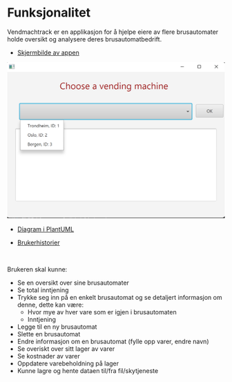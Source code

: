 # Funksjonalitet

Vendmachtrack er en applikasjon for å hjelpe eiere av flere brusautomater holde oversikt og analysere deres brusautomatbedrift.

- [Skjermbilde av appen](../docs/release1/skjermbildeApp.png) 

![Alt text](../docs/release1/skjermbildeApp.png)


- [Diagram i PlantUML](../docs/diagrams/ClassDiagram.wsd)

- [Brukerhistorier](../docs/Brukerhistorier.md)

<br>

Brukeren skal kunne:

- Se en oversikt over sine brusautomater
- Se total inntjening
- Trykke seg inn på en enkelt brusautomat og se detaljert informasjon om denne, dette kan være:
  - Hvor mye av hver vare som er igjen i brusautomaten
  - Inntjening
- Legge til en ny brusautomat
- Slette en brusautomat
- Endre informasjon om en brusautomat (fylle opp varer, endre navn)
- Se overiskt over sitt lager av varer
- Se kostnader av varer
- Oppdatere varebeholdning på lager
- Kunne lagre og hente dataen til/fra fil/skytjeneste
